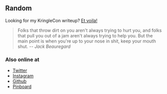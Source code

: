## Random

Looking for my KringleCon writeup? [Et voila!](Files/CraHan%20-%20KringleCon%202018%20writeup.pdf)

> Folks that throw dirt on you aren't always trying to hurt you, and folks that pull you out of a jam aren't always trying to help you. But the main point is when you're up to your nose in shit, keep your mouth shut.
> -- <cite>Jack Beauregard</cite>

### Also online at

- [Twitter](https://www.twitter.com/crahan)
- [Instagram](https://instagram.com/crahan)
- [Github](https://github.com/crahan)
- [Pinboard](https://pinboard.in/u:crahan)
